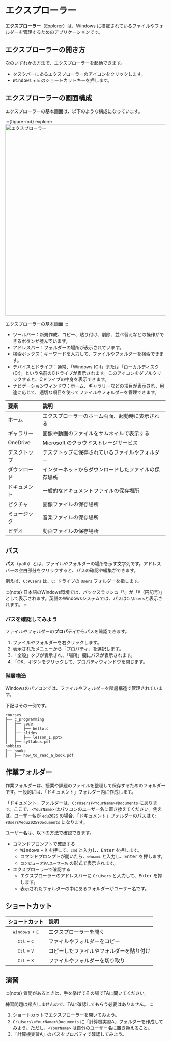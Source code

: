 # エクスプローラー

**エクスプローラー**（Explorer）は、Windows に搭載されているファイルやフォルダーを管理するためのアプリケーションです。

<!-- エクスプローラーを使うと、保存されているファイルやフォルダーを分かりやすく管理することができます。 -->

<!-- 正式にはファイル エクスプローラー（File Explorer）ですが、一般的にはエクスプローラーと呼ばれています。 -->

## エクスプローラーの開き方

次のいずれかの方法で、エクスプローラーを起動できます。

- タスクバーにあるエクスプローラーのアイコンをクリックします。
- <kbd>Windows</kbd> + <kbd>E</kbd> のショートカットキーを押します。

## エクスプローラーの画面構成

エクスプローラーの基本画面は、以下のような構成になっています。

:::{figure-md} explorer
<img src="./images/explorer/explore.drawio.png" alt="エクスプローラー" width="600px">

エクスプローラーの基本画面
:::

- ツールバー：新規作成、コピー、貼り付け、削除、並べ替えなどの操作ができるボタンが並んでいます。
- アドレスバー：フォルダーの場所が表示されています。
- 検索ボックス：キーワードを入力して、ファイルやフォルダーを検索できます。
- デバイスとドライブ：通常、「Windows (C:)」または「ローカルディスク (C:)」という名前のCドライブが表示されます。このアイコンをダブルクリックすると、Cドライブの中身を表示できます。
- ナビゲーションウィンドウ：ホーム、ギャラリーなどの項目が表示され、用途に応じて、適切な項目を使ってファイルやフォルダーを管理できます。

| 要素         | 説明                                                 |
| :----------- | :--------------------------------------------------- |
| ホーム       | エクスプローラーのホーム画面、起動時に表示される     |
| ギャラリー   | 画像や動画のファイルをサムネイルで表示する           |
| OneDrive     | Microsoft のクラウドストレージサービス               |
| デスクトップ | デスクトップに保存されているファイルやフォルダー     |
| ダウンロード | インターネットからダウンロードしたファイルの保存場所 |
| ドキュメント | 一般的なドキュメントファイルの保存場所               |
| ピクチャ     | 画像ファイルの保存場所                               |
| ミュージック | 音楽ファイルの保存場所                               |
| ビデオ       | 動画ファイルの保存場所                               |

## パス

**パス**（path）とは、ファイルやフォルダーの場所を示す文字列です。アドレスバーの空白部分をクリックすると、パスの確認や編集ができます。

例えば、`C:¥Users` は、`C:` ドライブの `Users` フォルダーを指します。

:::{note}
日本語のWindows環境では、バックスラッシュ「\」が「¥（円記号）」として表示されます。英語のWindowsシステムでは、パスは`C:\Users`と表示されます。
:::

### パスを確認してみよう

ファイルやフォルダーの**プロパティ**からパスを確認できます。

1. ファイルやフォルダーを右クリックします。
2. 表示されたメニューから「プロパティ」を選択します。
3. 「全般」タブが表示され、「場所」欄にパスが表示されます。
4. 「OK」ボタンをクリックして、プロパティウィンドウを閉じます。

### 階層構造
Windowsのパソコンでは、ファイルやフォルダーを階層構造で管理されています。 

下記はその一例です。

```plaintext
courses
├── c_programming
│   ├── code
│   │   ├── hello.c
│   ├── slides
│   │   ├── lesson_1.pptx
│   ├── syllabus.pdf
hobbies
├── books
│   ├── how_to_read_a_book.pdf
```

## 作業フォルダー

作業フォルダーは、授業や課題のファイルを整理して保存するためのフォルダーです。一般的には、「ドキュメント」フォルダー内に作成します。

「ドキュメント」フォルダーは、`C:¥Users¥<YourName>¥Documents` にあります。ここで、`<YourName>` はパソコンのユーザー名に置き換えてください。例えば、ユーザー名が `edu2025` の場合、「ドキュメント」フォルダーのパスは `C:¥Users¥edu2025¥Documents` になります。

ユーザー名は、以下の方法で確認できます。

- コマンドプロンプトで確認する
   - <kbd>Windows</kbd> + <kbd>R</kbd> を押して、`cmd` と入力し、<kbd>Enter</kbd> を押します。
   - コマンドプロンプトが開いたら、`whoami` と入力し、<kbd>Enter</kbd> を押します。
   - `コンピュータ名\ユーザー名` の形式で表示されます。
- エクスプローラーで確認する
  - エクスプローラーのアドレスバーに `C:\Users` と入力して、<kbd>Enter</kbd> を押します。
  - 表示されたフォルダーの中にあるフォルダーがユーザー名です。

## ショートカット

|          ショートカット           | 説明                                     |
| :-------------------------------: | :--------------------------------------- |
| <kbd>Windows</kbd> + <kbd>E</kbd> | エクスプローラーを開く                   |
|   <kbd>Ctl</kbd> + <kbd>C</kbd>   | ファイルやフォルダーをコピー             |
|   <kbd>Ctl</kbd> + <kbd>V</kbd>   | コピーしたファイルやフォルダーを貼り付け |
|   <kbd>Ctl</kbd> + <kbd>X</kbd>   | ファイルやフォルダーを切り取り           |

## 演習

:::{note}
質問があるときは、手を挙げてその場でTAに聞いてください。

練習問題は採点しませんので、TAに確認してもらう必要はありません。
:::

1. ショートカットでエクスプローラーを開いてみよう。
2. `C:\Users\<YourName>\Documents` に「計算機実習A」フォルダーを作成してみよう。ただし、`<YourName>` は自分のユーザー名に置き換えること。
3. 「計算機実習A」のパスをプロパティで確認してみよう。